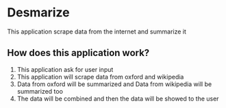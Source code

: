 # Desmarize
This application scrape data from the internet and summarize it

## How does this application work?
1. This application ask for user input
2. This application will scrape data from oxford and wikipedia
3. Data from oxford will be summarized and Data from wikipedia will be summarized too
4. The data will be combined and then the data will be showed to the user
